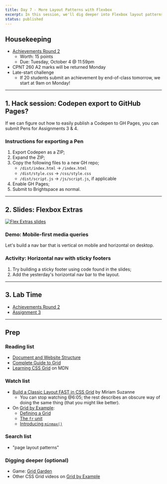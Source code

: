 ```yaml
---
title: Day 7 - More Layout Patterns with Flexbox
excerpt: In this session, we'll dig deeper into Flexbox layout patterns.
status: published
---
```


## Housekeeping
- [Achievements Round 2](/courses/cpnt-260/assessments/achievements-2)
    - Worth: 15 points
    - Due: Tuesday, October 4 @ 11:59pm
- CPNT 260 A2 marks will be returned Monday
- Late-start challenge
    - If 20 students submit an achievement by end-of-class tomorrow, we start at 9am on Monday!

---

## 1. Hack session: Codepen export to GitHub Pages?
If we can figure out how to easily publish a Codepen to GH Pages, you can submit Pens for Assignments 3 & 4.

### Instructions for exporting a Pen
1. Export Codepen as a ZIP;
2. Expand the ZIP;
3. Copy the following files to a new GH repo;
    - `/dist/index.html` -> `/index.html`
    - `/dist/style.css` -> `/css/style.css`
    - `/dist/script.js` -> `/js/script.js`, if applicable
4. Enable GH Pages;
5. Submit to Brightspace as normal.

---

## 2. Slides: Flexbox Extras
[![Flex Extras slides](/images/slides/flex-nav.png)](https://sait-wbdv.github.io/slides/f22/cpnt-260/flexbox-extras.html)

### Demo: Mobile-first media queries
Let's build a nav bar that is vertical on mobile and horizontal on desktop.

### Activity: Horizontal nav with sticky footers
1. Try building a sticky footer using code found in the slides;
2. Add the yesterday's horizontal nav bar to the layout.

---

## 3. Lab Time
- [Achievements Round 2](/courses/cpnt-260/assessments/achievements-2)
- [Assignment 3](/courses/cpnt-260/assessments/assignment-3)

---

## Prep
### Reading list
- [Document and Website Structure](https://developer.mozilla.org/en-US/docs/Learn/HTML/Introduction_to_HTML/Document_and_website_structure)
- [Complete Guide to Grid](https://css-tricks.com/snippets/css/complete-guide-grid/)
- [Learning CSS Grid](https://developer.mozilla.org/en-US/docs/Learn/CSS/CSS_layout/Grids) on MDN

### Watch list
- [Build a Classic Layout FAST in CSS Grid](https://youtu.be/KOvGeFUHAC0) by Miriam Suzanne
    - You can stop watching @6:05; the rest describes an obscure way of doing the same thing (that you might like better).
- On [Grid by Example](https://gridbyexample.com/):
    - [Defining a Grid](https://gridbyexample.com/video/series-define-a-grid/)
    - [The `fr` unit](https://gridbyexample.com/video/series-the-fr-unit/)
    - [Introducing `minmax()`](https://gridbyexample.com/video/series-minmax/)

### Search list
- "page layout patterns"

### Digging deeper (optional)
- Game: [Grid Garden](https://cssgridgarden.com/)
- Other CSS Grid videos on [Grid by Example](https://gridbyexample.com/video/)